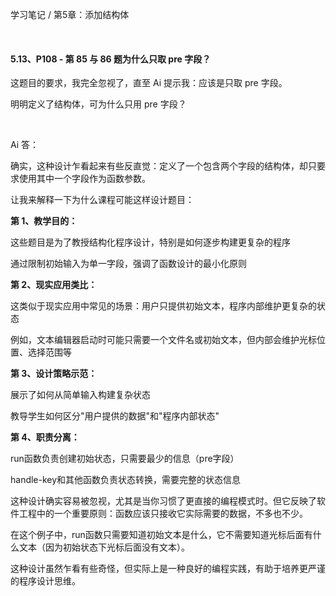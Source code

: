 学习笔记 / 第5章：添加结构体

<br>



#### 5.13、P108 - 第 85 与 86 题为什么只取 pre 字段？

这题目的要求，我完全忽视了，直至 Ai 提示我：应该是只取 pre 字段。

明明定义了结构体，可为什么只用 pre 字段？

<br>

Ai 答：

确实，这种设计乍看起来有些反直觉：定义了一个包含两个字段的结构体，却只要求使用其中一个字段作为函数参数。

让我来解释一下为什么课程可能这样设计题目：

**第 1、教学目的：**

这些题目是为了教授结构化程序设计，特别是如何逐步构建更复杂的程序

通过限制初始输入为单一字段，强调了函数设计的最小化原则

**第 2、现实应用类比：**

这类似于现实应用中常见的场景：用户只提供初始文本，程序内部维护更复杂的状态

例如，文本编辑器启动时可能只需要一个文件名或初始文本，但内部会维护光标位置、选择范围等

**第 3、设计策略示范：**

展示了如何从简单输入构建复杂状态

教导学生如何区分"用户提供的数据"和"程序内部状态"

**第 4、职责分离：**

run函数负责创建初始状态，只需要最少的信息（pre字段）

handle-key和其他函数负责状态转换，需要完整的状态信息

这种设计确实容易被忽视，尤其是当你习惯了更直接的编程模式时。但它反映了软件工程中的一个重要原则：函数应该只接收它实际需要的数据，不多也不少。

在这个例子中，run函数只需要知道初始文本是什么，它不需要知道光标后面有什么文本（因为初始状态下光标后面没有文本）。

这种设计虽然乍看有些奇怪，但实际上是一种良好的编程实践，有助于培养更严谨的程序设计思维。

